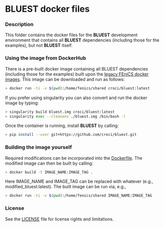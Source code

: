 # BLUEST docker files

### Description

This folder contains the docker files for the **BLUEST** development environment that contains all **BLUEST** dependencies (including those for the examples), but not **BLUEST** itself.

### Using the image from DockerHub

There is a pre-built docker image containing all BLUEST dependencies (including those for the examples) built upon the [legacy FEniCS docker images](https://bitbucket.org/fenics-project/docker/src/master/). This image can be downloaded and run as follows:

```bash
> docker run -ti -v $(pwd):/home/fenics/shared croci/bluest:latest
```

If you prefer using singularity you can also convert and run the docker image by typing:

```bash
> singularity build bluest.img croci/bluest:latest
> singularity exec --cleanenv ./bluest.img /bin/bash -l
```

Once the container is running, install **BLUEST** by calling:

```bash
> pip install --user git+https://github.com/croci/bluest.git
```

### Building the image yourself

Required modifications can be incorporated into the [Dockerfile](/docker/Dockerfile). The modified image can then be built by calling:

```bash
> docker build -t IMAGE_NAME:IMAGE_TAG .
```

Here IMAGE_NAME and IMAGE_TAG can be replaced with whatever (e.g., modified_bluest:latest). The built image can be run via, e.g.,

```bash
> docker run -ti -v $(pwd):/home/fenics/shared IMAGE_NAME:IMAGE_TAG
```

### License

See the [LICENSE](/docker/LICENSE.md) file for license rights and limitations.
